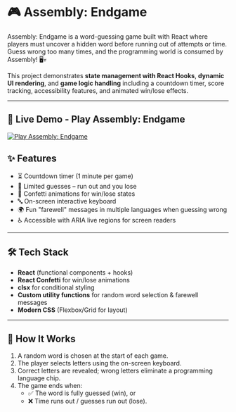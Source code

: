 # 🎮 Assembly: Endgame

Assembly: Endgame is a word-guessing game built with React where players must uncover a hidden word before running out of attempts or time. Guess wrong too many times, and the programming world is consumed by Assembly! 🖥️💀  

This project demonstrates **state management with React Hooks**, **dynamic UI rendering**, and **game logic handling** including a countdown timer, score tracking, accessibility features, and animated win/lose effects.

---

## 🚀 Live Demo - Play Assembly: Endgame

[![Play Assembly: Endgame](https://github.com/user-attachments/assets/78fa934f-1096-44ff-9d76-95fe990ebec9)](https://kaleidoscopic-moonbeam-458705.netlify.app/)

## ✨ Features

- ⏳ Countdown timer (1 minute per game)  
- 🎯 Limited guesses – run out and you lose  
- 🎉 Confetti animations for win/lose states  
- 🔤 On-screen interactive keyboard  
- 🌍 Fun "farewell" messages in multiple languages when guessing wrong  
- ♿ Accessible with ARIA live regions for screen readers  

---

## 🛠️ Tech Stack

- **React** (functional components + hooks)  
- **React Confetti** for win/lose animations  
- **clsx** for conditional styling  
- **Custom utility functions** for random word selection & farewell messages  
- **Modern CSS** (Flexbox/Grid for layout)  

---

## 📂 How It Works

1. A random word is chosen at the start of each game.  
2. The player selects letters using the on-screen keyboard.  
3. Correct letters are revealed; wrong letters eliminate a programming language chip.  
4. The game ends when:
   - ✅ The word is fully guessed (win), or  
   - ❌ Time runs out / guesses run out (lose).  
